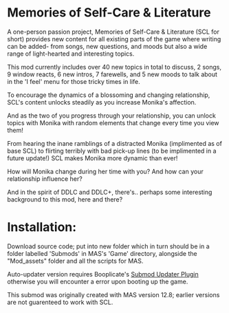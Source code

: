 # Memories of Self-Care & Literature

A one-person passion project, Memories of Self-Care & Literature (SCL for short) provides new content for all existing parts of the game where writing can be added- from songs, new questions, and moods but also a wide range of light-hearted and interesting topics. 

This mod currently includes over 40 new topics in total to discuss, 2 songs, 9 window reacts, 6 new intros, 7 farewells, and 5 new moods to talk about in the 'I feel' menu for those tricky times in life.

To encourage the dynamics of a blossoming and changing relationship, SCL's content unlocks steadily as you increase Monika's affection.

And as the two of you progress through your relationship, you can unlock topics with Monika with random elements that change every time you view them!

From hearing the inane ramblings of a distracted Monika (implimented as of base SCL) to flirting terribly with bad pick-up lines (to be implimented in a future update!) SCL makes Monika more dynamic than ever!

How will Monika change during her time with you? And how can your relationship influence her? 

And in the spirit of DDLC and DDLC+, there's.. perhaps some interesting background to this mod, here and there?

# Installation:

Download source code; put into new folder which in turn should be in a folder labelled 'Submods' in MAS's 'Game' directory, alongside the "Mod_assets" folder and all the scripts for MAS.

Auto-updater version requires Booplicate's [Submod Updater Plugin](https://github.com/Booplicate/MAS-Submods-SubmodUpdaterPlugin) otherwise you will encounter a error upon booting up the game.

This submod was originally created with MAS version 12.8; earlier versions are not guarenteed to work with SCL.

